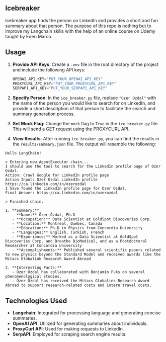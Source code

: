 ## Icebreaker

Icebreaker app finds the person on LinkedIn and provides a short and fun summary about that person. 
The purpose of this repo is nothing but to improve my Langchain skills with the help of an online course on Udemy taught by Eden Marco.

## Usage

1. **Provide API Keys**: Create a `.env` file in the root directory of the project and include the following API keys:

    ```python
    OPENAI_API_KEY="PUT_YOUR_OPENAI_API_KEY"
    PROXYCURL_API_KEY="PUT_YOUR_PROXYCURL_API_KEY"
    SERPAPI_API_KEY="PUT_YOUR_SERPAPI_API_KEY"
    ```

2. **Specify Person**: In the `ice_breaker.py` file, replace `"Ozer Ozdal"` with the name of the person you would like to search for on LinkedIn, and
provide a short description of that person to facilitate the search and summary generation process.

3. **Set Mock Flag**: Change the `mock` flag to `True` in the `ice_breaker.py` file. This will send a GET request using the PROXYCURL API.

4. **View Results**: After running `ice_breaker.py`, you can find the results in the `results/summary.json` file. The output will resemble the following:

```console
Hello LangChain!

> Entering new AgentExecutor chain...
I should use the tool to search for the LinkedIn profile page of Ozer Ozdal.
Action: Crawl Google for LinkedIn profile page
Action Input: Ozer Ozdal LinkedIn profile https://ca.linkedin.com/in/ozerozdal
I have found the LinkedIn profile page for Ozer Ozdal.
Final Answer: https://ca.linkedin.com/in/ozerozdal

> Finished chain.

1. **Summary:**
   - **Name:** Özer Özdal, Ph.D
   - **Occupation:** Data Scientist at GoldSpot Discoveries Corp.
   - **Location:** Montreal, Quebec, Canada
   - **Education:** Ph.D in Physics from Concordia University
   - **Languages:** English, Turkish, French
   - **Experience:** Worked as a Data Scientist at GoldSpot Discoveries Corp. and Breathe BioMedical, and as a Postdoctoral Researcher at Concordia University
   - **Accomplishments:** Published several scientific papers related to new physics beyond the Standard Model and received awards like the Mitacs Globalink Research Award Abroad

2. **Interesting Facts:**
   - Özer Özdal has collaborated with Benjamin Fuks on several phenomenological studies.
   - Özer Özdal has received the Mitacs Globalink Research Award Abroad to support research-related costs and intern travel costs.
```

## Technologies Used

- **Langchain**: Integrated for processing language and generating concise summaries.
- **OpenAI API**: Utilized for generating summaries about individuals.
- **ProxyCurl API**: Used for making requests to LinkedIn.
- **SerpAPI**: Employed for scraping search engine results.




